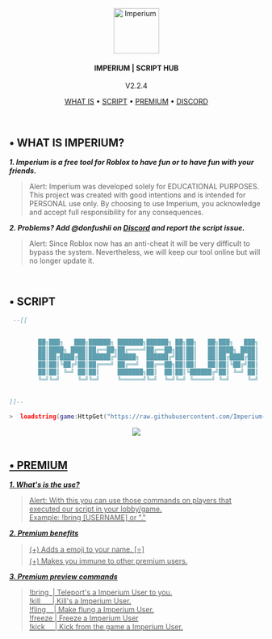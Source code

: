 <!-- 

	~> If you see this don't forget to follow me before skid <3

-->

<p align="center">
	<a href="https://discord.gg/sH5Mh2XfPC"><img src=".assets/icon.ico" alt="Imperium" height="90" /></a>
</p>

<h4 align="center">IMPERIUM | SCRIPT HUB</h4>
<p align="center">
	V2.2.4
</p>

<p align="center">
  <a href="#-what-is-imperium">WHAT IS</a> •
	<a href="#-script">SCRIPT</a> •
	<a href="#-premium">PREMIUM</a> •
	<a href="https://discord.gg/sH5Mh2XfPC">DISCORD</a>
</p>
<br/>


## • WHAT IS IMPERIUM?

**_1. Imperium is a free tool for Roblox to have fun or to have fun with your friends._**
> Alert: Imperium was developed solely for EDUCATIONAL PURPOSES. This project was created with good intentions and is intended for PERSONAL use only. By choosing to use Imperium, you acknowledge and accept full responsibility for any consequences.

**_2. Problems? Add @donfushii on [Discord](https://discord.com/users/1226985025224970261) and report the script issue._**
> Alert: Since Roblox now has an anti-cheat it will be very difficult to bypass the system. Nevertheless, we will keep our tool online but will no longer update it.

<br/>

## • SCRIPT

```lua
 --[[


        ██╗███╗   ███╗██████╗ ███████╗██████╗ ██╗██╗   ██╗███╗   ███╗      ██╗  ██╗██╗   ██╗██████╗ 
        ██║████╗ ████║██╔══██╗██╔════╝██╔══██╗██║██║   ██║████╗ ████║      ██║  ██║██║   ██║██╔══██╗
        ██║██╔████╔██║██████╔╝█████╗  ██████╔╝██║██║   ██║██╔████╔██║      ███████║██║   ██║██████╦╝
        ██║██║╚██╔╝██║██╔═══╝ ██╔══╝  ██╔══██╗██║██║   ██║██║╚██╔╝██║      ██╔══██║██║   ██║██╔══██╗
        ██║██║ ╚═╝ ██║██║     ███████╗██║  ██║██║╚██████╔╝██║ ╚═╝ ██║      ██║  ██║╚██████╔╝██████╦╝
        ╚═╝╚═╝     ╚═╝╚═╝     ╚══════╝╚═╝  ╚═╝╚═╝ ╚═════╝ ╚═╝     ╚═╝      ╚═╝  ╚═╝ ╚═════╝ ╚═════╝
                                                                                discord.gg/sH5Mh2XfPC

]]--

>  loadstring(game:HttpGet("https://raw.githubusercontent.com/Imperium-Development/Imperium/main/Imperium.lua"))()
```

<div align="center">
  <a href="https://discord.com/users/1226985025224970261" target="_blank"><img src="https://img.shields.io/badge/Script_Founder-donfushii-blue">
</div>

<br>

## • PREMIUM

**_1. What's is the use?_**
> Alert: With this you can use those commands on players that executed our script in your lobby/game.<br>
Example: !bring [USERNAME] or "."

**_2. Premium benefits_**
> (+) Adds a emoji to your name. [⭐]<br>
> (+) Makes you immune to other premium users.

**_3. Premium preview commands_**
> !bring&nbsp;&nbsp;|  Teleport's a Imperium User to you.<br>
> !kill&nbsp;&nbsp;&nbsp;&nbsp;&nbsp;&nbsp;|  Kill's a Imperium User.<br>
> !fling&nbsp;&nbsp;&nbsp; |  Make flung a Imperium User.<br>
> !freeze&nbsp;|  Freeze a Imperium User<br>
> !kick&nbsp;&nbsp;&nbsp;&nbsp; |  Kick from the game a Imperium User.<br>
